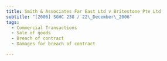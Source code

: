 ```yaml
---
title: Smith & Associates Far East Ltd v Britestone Pte Ltd
subtitle: "[2006] SGHC 238 / 22\_December\_2006"
tags:
  - Commercial Transactions
  - Sale of goods
  - Breach of contract
  - Damages for breach of contract

---
```


